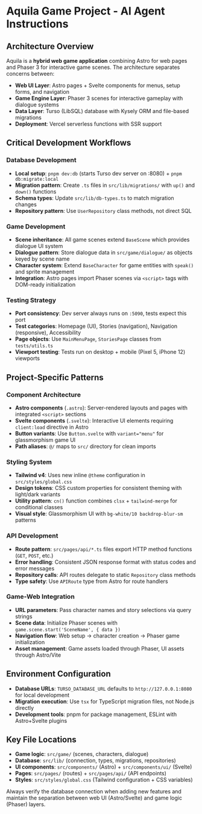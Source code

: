 # Aquila Game Project - AI Agent Instructions

## Architecture Overview

Aquila is a **hybrid web game application** combining Astro for web pages and Phaser 3 for interactive game scenes. The architecture separates concerns between:

- **Web UI Layer**: Astro pages + Svelte components for menus, setup forms, and navigation
- **Game Engine Layer**: Phaser 3 scenes for interactive gameplay with dialogue systems
- **Data Layer**: Turso (LibSQL) database with Kysely ORM and file-based migrations
- **Deployment**: Vercel serverless functions with SSR support

## Critical Development Workflows

### Database Development
- **Local setup**: `pnpm dev:db` (starts Turso dev server on :8080) + `pnpm db:migrate:local`
- **Migration pattern**: Create `.ts` files in `src/lib/migrations/` with `up()` and `down()` functions
- **Schema types**: Update `src/lib/db-types.ts` to match migration changes
- **Repository pattern**: Use `UserRepository` class methods, not direct SQL

### Game Development
- **Scene inheritance**: All game scenes extend `BaseScene` which provides dialogue UI system
- **Dialogue pattern**: Store dialogue data in `src/game/dialogue/` as objects keyed by scene name
- **Character system**: Extend `BaseCharacter` for game entities with `speak()` and sprite management
- **Integration**: Astro pages import Phaser scenes via `<script>` tags with DOM-ready initialization

### Testing Strategy
- **Port consistency**: Dev server always runs on `:5090`, tests expect this port
- **Test categories**: Homepage (UI), Stories (navigation), Navigation (responsive), Accessibility
- **Page objects**: Use `MainMenuPage`, `StoriesPage` classes from `tests/utils.ts`
- **Viewport testing**: Tests run on desktop + mobile (Pixel 5, iPhone 12) viewports

## Project-Specific Patterns

### Component Architecture
- **Astro components** (`.astro`): Server-rendered layouts and pages with integrated `<script>` sections
- **Svelte components** (`.svelte`): Interactive UI elements requiring `client:load` directive in Astro
- **Button variants**: Use `Button.svelte` with `variant="menu"` for glassmorphism game UI
- **Path aliases**: `@/` maps to `src/` directory for clean imports

### Styling System
- **Tailwind v4**: Uses new inline `@theme` configuration in `src/styles/global.css`
- **Design tokens**: CSS custom properties for consistent theming with light/dark variants
- **Utility pattern**: `cn()` function combines `clsx` + `tailwind-merge` for conditional classes
- **Visual style**: Glassmorphism UI with `bg-white/10 backdrop-blur-sm` patterns

### API Development
- **Route pattern**: `src/pages/api/*.ts` files export HTTP method functions (`GET`, `POST`, etc.)
- **Error handling**: Consistent JSON response format with status codes and error messages
- **Repository calls**: API routes delegate to static `Repository` class methods
- **Type safety**: Use `APIRoute` type from Astro for route handlers

### Game-Web Integration
- **URL parameters**: Pass character names and story selections via query strings
- **Scene data**: Initialize Phaser scenes with `game.scene.start('SceneName', { data })`
- **Navigation flow**: Web setup → character creation → Phaser game initialization
- **Asset management**: Game assets loaded through Phaser, UI assets through Astro/Vite

## Environment Configuration

- **Database URLs**: `TURSO_DATABASE_URL` defaults to `http://127.0.0.1:8080` for local development
- **Migration execution**: Use `tsx` for TypeScript migration files, not Node.js directly
- **Development tools**: pnpm for package management, ESLint with Astro+Svelte plugins

## Key File Locations

- **Game logic**: `src/game/` (scenes, characters, dialogue)
- **Database**: `src/lib/` (connection, types, migrations, repositories)
- **UI components**: `src/components/` (Astro) + `src/components/ui/` (Svelte)
- **Pages**: `src/pages/` (routes) + `src/pages/api/` (API endpoints)
- **Styles**: `src/styles/global.css` (Tailwind configuration + CSS variables)

Always verify the database connection when adding new features and maintain the separation between web UI (Astro/Svelte) and game logic (Phaser) layers.
